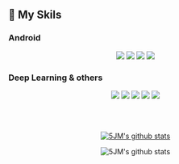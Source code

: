 <!-- ### Hi there 👋 -->
<!-- 
<p align = "center">
  연구실에 있지만 개발도 땡기는걸 :)
  <br>
I want to do things that can help people with artificial intelligence. 
</p> -->

<!-- <img src="https://img.shields.io/badge/{내용}-{배경 색깔}?style={스타일}&logo={로고이름}&logoColor={로고 색깔}"/>

출처: https://eunhee-programming.tistory.com/239 [코드짜는 문과녀] -->

## :satellite: My Skils

### Android
<div align = "center">
  <img src="https://img.shields.io/badge/Android-white? style=flat-square&logo=Android&logoColor=3DDC84"/>
  
  <img src="https://img.shields.io/badge/Kotlin-black? style=flat-square&logo=Kotlin&logoColor=7F52FF"/>
  
  <img src="https://img.shields.io/badge/Java-007396? style=flat-square&logo=Java&logoColor=white"/>
  
  <img src="https://img.shields.io/badge/C++-00599C?style=flat-square&logo=C%2B%2B&logoColor=white"/>
<!--   
  <img src="https://img.shields.io/badge/JetpackCompose-white?style=flat&logo=C%2B%2B&logoColor=4285F4"/> -->
  
</div>
  
### Deep  Learning & others
<div align = "center">
  <img src="https://img.shields.io/badge/Python-3776AB?style=flat-square&logo=Python&logoColor=white"/>
  <img src="https://img.shields.io/badge/Pytorch-EE4C2C?style=flat-square&logo=Pytorch&logoColor=white"/>
  <img src="https://img.shields.io/badge/Anaconda-44A833?style=flat-square&logo=Anaconda&logoColor=white"/>
  <img src="https://img.shields.io/badge/Jupyter-F37626?style=flat-square&logo=Jupyter&logoColor=white"/>
  <img src="https://img.shields.io/badge/Colab-F9AB00?style=flat-square&logo=Google Colab&logoColor=white"/>
  
</div>
  
 <br></br>
<div align = "center">
  
  [![5JM's github stats](https://github-readme-stats.vercel.app/api/top-langs/?username=5JM&show_icons=true&hide_border=true&title_color=004386&icon_color=004386&layout=compact)](https://github.com/5JM)
  
  ![5JM's github stats](https://github-readme-stats.vercel.app/api?username=5JM&show_icons=true)
<!--   </div>
  
<div align = "center"> -->
  
  
</div>


<!-- **5JM/5JM** is a ✨ _special_ ✨ repository because its `README.md` (this file) appears on your GitHub profile.

Here are some ideas to get you started:


- 🔭 I’m currently working on ...
- 🌱 I’m currently learning ...
- 👯 I’m looking to collaborate on ...
- 🤔 I’m looking for help with ...
- 💬 Ask me about ...
- 📫 How to reach me: ...
- 😄 Pronouns: ...
- ⚡ Fun fact: ... -->

